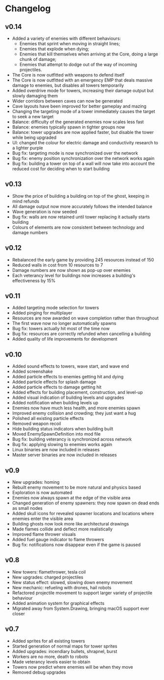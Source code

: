 # Changelog

## v0.14

* Added a variety of enemies with different behaviours:
  * Enemies that sprint when moving in straight lines;
  * Enemies that explode when dying;
  * Enemies that kill themselves when arriving at the Core, doing a large chunk of damage;
  * Enemies that attempt to dodge out of the way of incoming projectiles.
* The Core is now outfitted with weapons to defend itself
* The Core is now outfitted with an emergency EMP that deals massive damage to enemies, but disables all towers temporarily
* Added overdrive mode for towers, increasing their damage output but slowly damaging them
* Wider corridors between caves can now be generated
* Cave layouts have been improved for better gameplay and mazing
* Changing the targeting mode of a tower immediately causes the target to seek a new target
* Balance: difficulty of the generated enemies now scales less fast
* Balance: enemies typically spawn in tighter groups now
* Balance: tower upgrades are now applied faster, but disable the tower while being upgraded
* UI: changed the colour for electric damage and conductivity research to a lighter purple
* Bug fix: targeting mode is now synchronized over the network
* Bug fix: enemy position synchronization over the network works again
* Bug fix: building a tower on top of a wall will now take into account the reduced cost for deciding when to start building

## v0.13

* Show the price of building a building on top of the ghost, keeping in mind refunds
* All damage output now more accurately follows the intended balance
* Wave generation is now seeded
* Bug fix: walls are now retained until tower replacing it actually starts building
* Colours of elements are now consistent between technology and damage numbers

## v0.12

* Rebalanced the early game by providing 245 resources instead of 150
* Reduced walls in cost from 10 resources to 7
* Damage numbers are now shown as pop-up over enemies
* Each veterancy level for buildings now increases a building's effectiveness by 15%

## v0.11

* Added targeting mode selection for towers
* Added pinging for multiplayer
* Resources are now awarded on wave completion rather than throughout
* The first wave now no longer automatically spawns
* Bug fix: towers actually hit most of the time now
* Bug fix: resources are correctly refunded when cancelling a building
* Added quality of life improvements for development

## v0.10

* Added sound effects to towers, wave start, and wave end
* Added screenshake
* Added particle effects to enemies getting hit and dying
* Added particle effects for splash damage
* Added particle effects to damage getting hit
* Added effects for building placement, construction, and level-up
* Added visual indication of building levels and upgrades
* Added notification when building levels up
* Enemies now have much less health, and more enemies spawn
* Improved enemy collision and crowding; they just want a hug
* Polished all existing particle effects
* Removed weapon recoil
* Hide building status indicators when building built
* Moved EnemySpawnDefinition into mod file
* Bug fix: building veterancy is synchronized across network
* Bug fix: applying slowing to enemies works again
* Linux binaries are now included in releases
* Master server binaries are now included in releases

## v0.9

* New upgrades: homing
* Rebuilt enemy movement to be more natural and physics based
* Exploration is now automated
* Enemies now always spawn at the edge of the visible area
* Changed generation of enemy spawners: they now spawn on dead ends as small nodes
* Added skull icons for revealed spawner locations and locations where enemies enter the visible area
* Building ghosts now look more like architectural drawings
* Made flames collide and deflect more realistically
* Improved flame thrower visuals
* Added fuel gauge indicator to flame throwers
* Bug fix: notifications now disappear even if the game is paused

## v0.8

* New towers: flamethrower, tesla coil
* New upgrades: charged projectiles
* New status effect: slowed, slowing down enemy movement
* New mechanic: refueling with drones, hail robots
* Refactored projectile movement to support larger variety of projectile behaviour
* Added animation system for graphical effects
* Migrated away from System.Drawing, bringing macOS support ever closer

## v0.7

* Added sprites for all existing towers
* Started generation of normal maps for tower sprites
* Added upgrades: incendiary bullets, shrapnel, burst
* Workers are no more, death to robots
* Made veterancy levels easier to obtain
* Towers now predict where enemies will be when they move
* Removed debug upgrades
